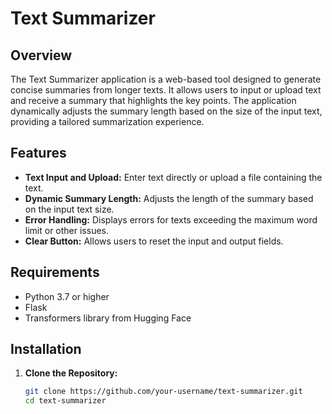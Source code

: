 # Text Summarizer

## Overview

The Text Summarizer application is a web-based tool designed to generate concise summaries from longer texts. It allows users to input or upload text and receive a summary that highlights the key points. The application dynamically adjusts the summary length based on the size of the input text, providing a tailored summarization experience.

## Features

- **Text Input and Upload:** Enter text directly or upload a file containing the text.
- **Dynamic Summary Length:** Adjusts the length of the summary based on the input text size.
- **Error Handling:** Displays errors for texts exceeding the maximum word limit or other issues.
- **Clear Button:** Allows users to reset the input and output fields.

## Requirements

- Python 3.7 or higher
- Flask
- Transformers library from Hugging Face

## Installation

1. **Clone the Repository:**

   ```bash
   git clone https://github.com/your-username/text-summarizer.git
   cd text-summarizer
